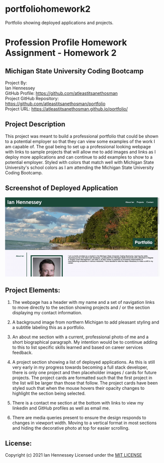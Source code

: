 # portfoliohomework2
Portfolio showing deployed applications and projects.
# Profession Profile Homework Assignment - Homework 2<br>
## Michigan State University Coding Bootcamp<br>

Project By:<br>
Ian Hennessey<br>
GitHub Profile:  <https://github.com/atleastitsanethosman><br>
Project GitHub Repository: <https://github.com/atleastitsanethosman/portfolio><br>
Project URL: <https://atleastitsanethosman.github.io/portfolio/><br>

## Project Description
This project was meant to build a professional portfolio that could be shown to a potential employer so that they can view some examples of the work I am capable of.  The goal being to set up a professional looking webpage with links to sample projects that will allow me to add images and links as I deploy more applications and can continue to add examples to show to a potential employer.  Styled with colors that match well with Michigan State University's school colors as I am attending the Michigan State University Coding Bootcamp.

## Screenshot of Deployed Application
![The page includes a header with nav links, a project section, and a contact section with links.](./assets/Images/portfolio.gif)

## Project Elements:<br>

1. The webpage has a header with my name and a set of navigation links to move directly to the section showing projects and / or the section displaying my contact information.

2. A background image from northern Michigan to add pleasant styling and a subtitle labeling this as a portfolio.

3. An about me section with a current, professional photo of me and a short biographical paragraph.  My intention would be to continue adding to this to list specific skills learned and based on career services feedback.

4. A project section showing a list of deployed applications.  As this is still very early in my progress towards becoming a full stack developer, there is only one project and then placeholder images / cards for future projects.  The project cards are formatted such that the first project in the list will be larger than those that follow.  The project cards have been styled such that when the mouse hovers their opacity changes to highlight the section being selected.

5. There is a contact me section at the bottom with links to view my linkedin and GitHub profiles as well as email me.

6. There are media queries present to ensure the design responds to changes in viewport width.  Moving to a vertical format in most sections and hiding the decorative photo at top for easier scrolling.

## License:<br>
Copyright (c) 2021 Ian Hennessey
Licensed under the [MIT LICENSE](LICENSE)
